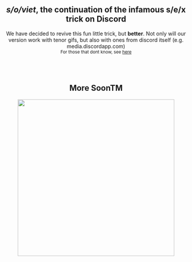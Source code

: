 <div align="center">
  <h2><i>s/o/viet</i>, the continuation of the infamous s/e/x trick on Discord</h2>
  
  We have decided to revive this fun little trick, but <b>better</b>. Not only will our version work with tenor gifs, but also with ones from discord itself (e.g. media.discordapp.com)<br>
  <sub>For those that dont know, see <a href="https://knowyourmeme.com/memes/discord-sex-hack" target="_blank">here</a></sub>
  
  <br><br> 
  <h2>More SoonTM</h2>
  <img src="https://github.com/user-attachments/assets/4bceabb5-91a0-414c-a386-69ade4cef3ff" align="center" height="420vh"/>
</div>
